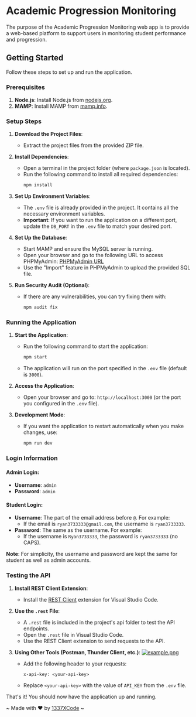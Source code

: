 # Academic Progression Monitoring

The purpose of the Academic Progression Monitoring web app is to provide a web-based platform to support users in monitoring student performance and progression.

## Getting Started

Follow these steps to set up and run the application.

### Prerequisites

1. **Node.js**: Install Node.js from [nodejs.org](https://nodejs.org/).
2. **MAMP**: Install MAMP from [mamp.info](https://www.mamp.info/).

### Setup Steps

1. **Download the Project Files**:
   - Extract the project files from the provided ZIP file.

2. **Install Dependencies**:
   - Open a terminal in the project folder (where `package.json` is located).
   - Run the following command to install all required dependencies:
     ```bash
     npm install
     ```

3. **Set Up Environment Variables**:
   - The `.env` file is already provided in the project. It contains all the necessary environment variables.
   - **Important**: If you want to run the application on a different port, update the `DB_PORT` in the `.env` file to match your desired port.

4. **Set Up the Database**:
   - Start MAMP and ensure the MySQL server is running.
   - Open your browser and go to the following URL to access PHPMyAdmin:
     [PHPMyAdmin URL](http://localhost/phpMyAdmin5/index.php?route=/server/import)
   - Use the "Import" feature in PHPMyAdmin to upload the provided SQL file.

5. **Run Security Audit (Optional)**:
   - If there are any vulnerabilities, you can try fixing them with:
     ```bash
     npm audit fix
     ```

### Running the Application

1. **Start the Application**:
   - Run the following command to start the application:
     ```bash
     npm start
     ```
   - The application will run on the port specified in the `.env` file (default is `3000`).

2. **Access the Application**:
   - Open your browser and go to: `http://localhost:3000` (or the port you configured in the `.env` file).

3. **Development Mode**:
   - If you want the application to restart automatically when you make changes, use:
     ```bash
     npm run dev
     ```

### Login Information

#### Admin Login:
- **Username**: `admin`
- **Password**: `admin`

#### Student Login:
- **Username**: The part of the email address before `@`. For example:
  - If the email is `ryan3733333@gmail.com`, the username is `ryan3733333`.
- **Password**: The same as the username. For example:
  - If the username is `Ryan3733333`, the password is `ryan3733333` (no CAPS).

**Note**: For simplicity, the username and password are kept the same for student as well as admin accounts.

### Testing the API

1. **Install REST Client Extension**:
   - Install the [REST Client](https://marketplace.visualstudio.com/items?itemName=humao.rest-client) extension for Visual Studio Code.

2. **Use the `.rest` File**:
   - A `.rest` file is included in the project's api folder to test the API endpoints.
   - Open the `.rest` file in Visual Studio Code.
   - Use the REST Client extension to send requests to the API.

3. **Using Other Tools (Postman, Thunder Client, etc.)**:
[![example.png](https://i.postimg.cc/w38Db3r3/head.png)](https://postimg.cc/5QgHX9bM)
   - Add the following header to your requests:
     ```
     x-api-key: <your-api-key>
     ```
   - Replace `<your-api-key>` with the value of `API_KEY` from the `.env` file.

That's it! You should now have the application up and running.

~ Made with ❤️ by [1337XCode](https://github.com/1337Xcode) ~